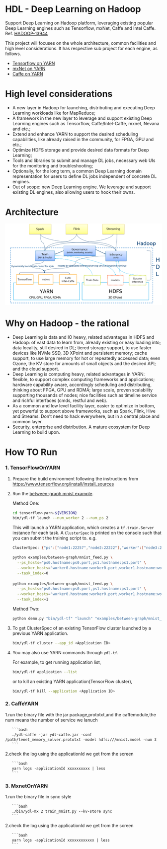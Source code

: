 # HDL - Deep Learning on Hadoop
Support Deep Learning on Hadoop platform, leveraging existing popular Deep Learning engines such as Tensorflow, mxNet, Caffe and Intel Caffe. Ref. [HADOOP-13944](https://issues.apache.org/jira/browse/HADOOP-13944)

This project will focuses on the whole architecture, common facilities and high level considerations. It has respective sub project for each engine, as follows.

* [Tensorflow on YARN](https://github.com/Intel-bigdata/TensorFlowOnYARN)
* [mxNet on YARN](https://github.com/Intel-bigdata/mxnetOnYARN)
* [Caffe on YARN](https://github.com/Intel-bigdata/CaffeOnYARN)

# High level considerations
* A new layer in Hadoop for launching, distributing and executing Deep Learning workloads like for MapReduce;
* A framework in the new layer to leverage and support existing Deep Learning engines such as Tensorflow, Caffe/Intel-Caffe, mxnet, Nevana and etc.;
* Extend and enhance YARN to support the desired scheduling capabilities, like already raised in the community, for FPGA, GPU and etc.;
* Optimize HDFS storage and provide desired data formats for Deep Learning;
* Tools and libraries to submit and manage DL jobs, necessary web UIs for the monitoring and troubleshooting;
* Optionally, for the long term, a common Deep Learning domain representation for users to define DL jobs independent of concrete DL engines.
* Out of scope: new Deep Learning engine. We leverage and support existing DL engines, also allowing users to hook their owns.

# Architecture
![](https://github.com/intel-bigdata/hdl/blob/master/hdl.png)

# Why on Hadoop - the rational
* Deep Learning is data and IO heavy, related advantages in HDFS and Hadoop: of vast data to learn from, already existing or easy loading into; data locality, still desired in DL; tiered storage support, to use faster devices like NVMe SSD, 3D XPoint and persistent memory; cache support, to use large memory for hot or repeatedly accessed data; even Ozone, the KV store for amounts of small objects and the desired API; and the cloud support.
* Deep Learning is computing heavy, related advantages in YARN: flexible, to support complex computing frameworks and applications; hardware capability aware, accordingly scheduling and distributing, thinking about FPGA, GPU and RDMA; large scale, proven scalability supporting thousands of nodes; nice facilities such as timeline service and richful interfaces (cmds, restful and web).
* As a common and low level facility layer, easier to optimize in bottom, yet powerful to support above frameworks, such as Spark, Flink, Hive and Streams. Don’t need to hack everywhere, but in a central place and common layer.
* Security, enterprise and distribution. A mature ecosystem for Deep Learning to build upon.

# How TO Run

### 1. TensorFlowOnYARN 
   
   1. Prepare the build environment following the instructions from https://www.tensorflow.org/install/install_sources

   2. Run the [between-graph mnist example](TensorflowOnYARN/examples/between-graph/mnist_feed.py).
   
      Method One:

      ```bash
      cd tensorflow-yarn-${VERSION}
      bin/ydl-tf launch --num_worker 2 --num_ps 2
      ```

      This will launch a YARN application, which creates a `tf.train.Server` instance for each task.
       A `ClusterSpec` is printed on the console such that you can submit the training script to. e.g.

      ```bash
      ClusterSpec: {"ps":["node1:22257","node2:22222"],"worker":["node3:22253","node2:22255"]}
      ```

      ```bash
      python examples/between-graph/mnist_feed.py \
        --ps_hosts="ps0.hostname:ps0.port,ps1.hostname:ps1.port" \
        --worker_hosts="worker0.hostname:worker0.port,worker1.hostname:worker1.port" \
        --task_index=0

      python examples/between-graph/mnist_feed.py \
        --ps_hosts="ps0.hostname:ps0.port,ps1.hostname:ps1.port" \
        --worker_hosts="worker0.hostname:worker0.port,worker1.hostname:worker1.port" \
        --task_index=1
      ```
      Method Two:

      ```bash
      python demo.py "bin/ydl-tf" "launch" "examples/between-graph/mnist_feed.py"
      ```

   3. To get ClusterSpec of an existing TensorFlow cluster launched by a previous YARN application.

      ```bash
      bin/ydl-tf cluster --app_id <Application ID>
      ```

   4. You may also use YARN commands through `ydl-tf`. 

      For example, to get running application list,

      ```bash
      bin/ydl-tf application --list
      ```

      or to kill an existing YARN application(TensorFlow cluster),

      ```bash
      bin/ydl-tf kill --application <Application ID>
      ```

   
   
### 2. CaffeYARN 

   1.run the binary file with the jar package,prototxt,and the caffemodule,the num means the number of service  we lanuch

       ```bash
       ./ydl-caffe -jar ydl-caffe.jar -conf /path/lenet_memory_solver.prototxt -model hdfs:///mnist.model -num 3
       ```

   2.check the log using the applicationId we get from the screen 

       ```bash
       yarn logs -applicationId xxxxxxxxxx | less
       ```

### 3. MxnetOnYARN 
   
   1.run the binary file in sync style 

       ```bash
       ./bin/ydl-mx 2 train_mnist.py --kv-store sync
       ```
   2.check the log  using the applicationId we get from the screen 

       ```bash
       yarn logs -applicationId xxxxxxxxxxxx | less
       ```

